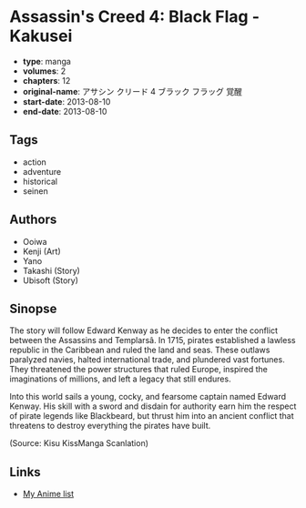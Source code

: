 # Assassin's Creed 4: Black Flag - Kakusei

-   **type**: manga
-   **volumes**: 2
-   **chapters**: 12
-   **original-name**: アサシン クリード 4 ブラック フラッグ 覚醒
-   **start-date**: 2013-08-10
-   **end-date**: 2013-08-10

## Tags

-   action
-   adventure
-   historical
-   seinen

## Authors

-   Ooiwa
-   Kenji (Art)
-   Yano
-   Takashi (Story)
-   Ubisoft (Story)

## Sinopse

The story will follow Edward Kenway as he decides to enter the conflict between the Assassins and Templarsâ. In 1715, pirates established a lawless republic in the Caribbean and ruled the land and seas. These outlaws paralyzed navies, halted international trade, and plundered vast fortunes. They threatened the power structures that ruled Europe, inspired the imaginations of millions, and left a legacy that still endures.

Into this world sails a young, cocky, and fearsome captain named Edward Kenway. His skill with a sword and disdain for authority earn him the respect of pirate legends like Blackbeard, but thrust him into an ancient conflict that threatens to destroy everything the pirates have built.

(Source: Kisu KissManga Scanlation)

## Links

-   [My Anime list](https://myanimelist.net/manga/55167/Assassins_Creed_4__Black_Flag_-_Kakusei)
